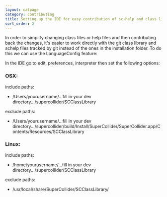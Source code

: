 ```yaml
---
layout: catpage
category: contributing
title: Setting up the IDE for easy contribution of sc-help and class library changes.
sort_order: 2
---
```


In order to simplify changing class files or help files and then contributing back the changes, it's easier to work directly with the git class library and schelp files tracked by git instead of the ones in the installation folder. To do this we can use the LanguageConfig feature:

In the IDE go to edit, preferences, interpreter then set the following options:

### OSX:

include paths:
* /Users/yourusername/...fill in your dev directory.../supercollider/SCClassLibrary

exclude paths:
* /Users/yourusername/...fill in your dev directory.../supercollider/build/Install/SuperCollider/SuperCollider.app/Contents/Resources/SCClassLibrary

### Linux:

include paths:
* /home/yourusername/...fill in your dev directory.../supercollider/SCClassLibrary

exclude paths:
* /usr/local/share/SuperCollider/SCClassLibrary/


